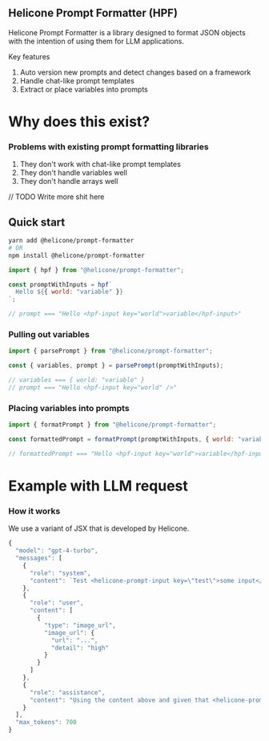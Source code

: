 ## Helicone Prompt Formatter (HPF)

Helicone Prompt Formatter is a library designed to format JSON objects with the intention of using them for LLM applications.

Key features

1. Auto version new prompts and detect changes based on a framework
2. Handle chat-like prompt templates
3. Extract or place variables into prompts

# Why does this exist?

### Problems with existing prompt formatting libraries

1. They don't work with chat-like prompt templates
2. They don't handle variables well
3. They don't handle arrays well

// TODO Write more shit here

## Quick start

```bash
yarn add @helicone/prompt-formatter
# OR
npm install @helicone/prompt-formatter
```

```js
import { hpf } from "@helicone/prompt-formatter";

const promptWithInputs = hpf`
  Hello ${{ world: "variable" }}
`;

// prompt === "Hello <hpf-input key="world">variable</hpf-input>"
```

### Pulling out variables

```js
import { parsePrompt } from "@helicone/prompt-formatter";

const { variables, prompt } = parsePrompt(promptWithInputs);

// variables === { world: "variable" }
// prompt === "Hello <hpf-input key="world" />"
```

### Placing variables into prompts

```js
import { formatPrompt } from "@helicone/prompt-formatter";

const formattedPrompt = formatPrompt(promptWithInputs, { world: "variable" });

// formattedPrompt === "Hello <hpf-input key="world">variable</hpf-input>"
```

# Example with LLM request

### How it works

We use a variant of JSX that is developed by Helicone.

```js
{
  "model": "gpt-4-turbo",
  "messages": [
    {
      "role": "system",
      "content": `Test <helicone-prompt-input key=\"test\">some input</helicone-prompt-input>`
    },
    {
      "role": "user",
      "content": [
        {
          "type": "image_url",
          "image_url": {
            "url": "...",
            "detail": "high"
          }
        }
      ]
    },
    {
      "role": "assistance",
      "content": "Using the content above and given that <helicone-prompt-input key=\"test\">some input</helicone-prompt-input>, what are the images?"
    }
  ],
  "max_tokens": 700
}
```
